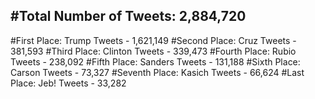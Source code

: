 #Total Number of Tweets: 2,884,720 
---
#First Place: Trump Tweets - 1,621,149
#Second Place: Cruz Tweets - 381,593
#Third Place: Clinton Tweets - 339,473
#Fourth Place: Rubio Tweets - 238,092
#Fifth Place: Sanders Tweets - 131,188
#Sixth Place: Carson Tweets - 73,327
#Seventh Place: Kasich Tweets - 66,624
#Last Place: Jeb! Tweets - 33,282
